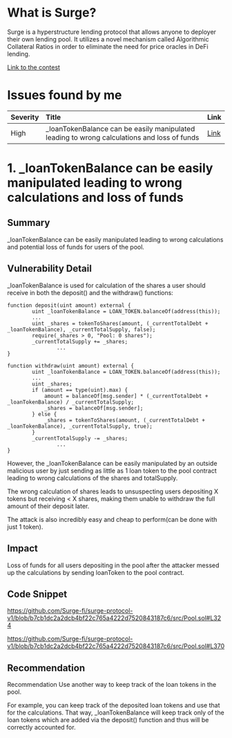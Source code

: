 # What is Surge?

Surge is a hyperstructure lending protocol that allows anyone to deployer their own lending pool. It utilizes a novel mechanism called Algorithmic Collateral Ratios in order to eliminate the need for price oracles in DeFi lending.

[Link to the contest](https://audits.sherlock.xyz/contests/51)

# Issues found by me

| Severity | Title                                                                                        | Link                                                                       |
| :------- | :------------------------------------------------------------------------------------------- | :------------------------------------------------------------------------- |
| High     | \_loanTokenBalance can be easily manipulated leading to wrong calculations and loss of funds | [Link](https://github.com/sherlock-audit/2023-02-surge-judging/issues/179) |

# 1. \_loanTokenBalance can be easily manipulated leading to wrong calculations and loss of funds

## Summary

\_loanTokenBalance can be easily manipulated leading to wrong calculations and potential loss of funds for users of the pool.

## Vulnerability Detail

\_loanTokenBalance is used for calculation of the shares a user should receive in both the deposit() and the withdraw() functions:

```solidity
function deposit(uint amount) external {
        uint _loanTokenBalance = LOAN_TOKEN.balanceOf(address(this));
        ...
        uint _shares = tokenToShares(amount, (_currentTotalDebt + _loanTokenBalance), _currentTotalSupply, false);
        require(_shares > 0, "Pool: 0 shares");
        _currentTotalSupply += _shares;
				...
}
```

```solidity
function withdraw(uint amount) external {
        uint _loanTokenBalance = LOAN_TOKEN.balanceOf(address(this));
        ...
        uint _shares;
        if (amount == type(uint).max) {
            amount = balanceOf[msg.sender] * (_currentTotalDebt + _loanTokenBalance) / _currentTotalSupply;
            _shares = balanceOf[msg.sender];
        } else {
            _shares = tokenToShares(amount, (_currentTotalDebt + _loanTokenBalance), _currentTotalSupply, true);
        }
        _currentTotalSupply -= _shares;
				...
}
```

However, the \_loanTokenBalance can be easily manipulated by an outside malicious user by just sending as little as 1 loan token to the pool contract leading to wrong calculations of the shares and totalSupply.

The wrong calculation of shares leads to unsuspecting users depositing X tokens but receiving < X shares, making them unable to withdraw the full amount of their deposit later.

The attack is also incredibly easy and cheap to perform(can be done with just 1 token).

## Impact

Loss of funds for all users depositing in the pool after the attacker messed up the calculations by sending loanToken to the pool contract.

## Code Snippet

https://github.com/Surge-fi/surge-protocol-v1/blob/b7cb1dc2a2dcb4bf22c765a4222d7520843187c6/src/Pool.sol#L324

https://github.com/Surge-fi/surge-protocol-v1/blob/b7cb1dc2a2dcb4bf22c765a4222d7520843187c6/src/Pool.sol#L370

## Recommendation

Recommendation
Use another way to keep track of the loan tokens in the pool.

For example, you can keep track of the deposited loan tokens and use that for the calculations. That way, \_loanTokenBalance will keep track only of the loan tokens which are added via the deposit() function and thus will be correctly accounted for.
